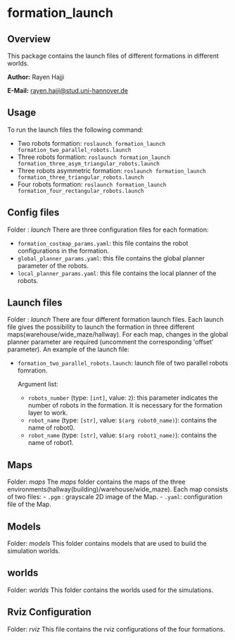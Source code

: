 # formation_launch
## Overview
This package contains the launch files of different formations in different worlds.

**Author:** Rayen Hajji

**E-Mail:** rayen.hajji@stud.uni-hannover.de

## Usage
To run the launch files the following command:

* Two robots formation: `roslaunch formation_launch formation_two_parallel_robots.launch`
* Three robots formation: `roslaunch formation_launch formation_three_asym_triangular_robots.launch`
* Three robots asymmetric formation: `roslaunch formation_launch formation_three_triangular_robots.launch`
* Four robots formation: `roslaunch formation_launch formation_four_rectangular_robots.launch`

## Config files 
Folder : *launch* 
There are three configuration files for each formation: 
- `formation_costmap_params.yaml`: this file contains the robot configurations in the formation.
- `global_planner_params.yaml`: this file contains the global planner parameter of the robots. 
- `local_planner_params.yaml`: this file contains the local planner of the robots.

## Launch files
Folder : *launch*
There are four different formation launch files. Each launch file gives the possibility to launch the formation in three different maps(warehouse/wide_maze/hallway). For each map, changes in the global planner parameter are required (uncomment the corresponding 'offset' parameter). An example of the launch file:  
- `formation_two_parallel_robots.launch`: launch file of two parallel robots fomration.

	Argument list:
	- `robots_number` (type: `[int]`, value: `2`): this parameter indicates the number of robots in the formation. It is necessary for the formation layer to work.
    - `robot_name` (type: `[str]`, value: `$(arg robot0_name)`): contains the name of robot0.
    - `robot_name` (type: `[str]`, value: `$(arg robot1_name)`): contains the name of robot1.

## Maps
Folder: *maps*
The *maps* folder contains the maps of the three environments(hallway(building)/warehouse/wide_maze). Each map consists of two files:
    - `.pgm` : grayscale 2D image of the Map.
    - `.yaml`: configuration file of the Map. 

## Models
Folder: *models*
This folder contains models that are used to build the simulation worlds.

## worlds
Folder: *worlds*
This folder contains the worlds used for the simulations.

## Rviz Configuration
Folder: *rviz*
This file contains the rviz configurations of the four formations.

